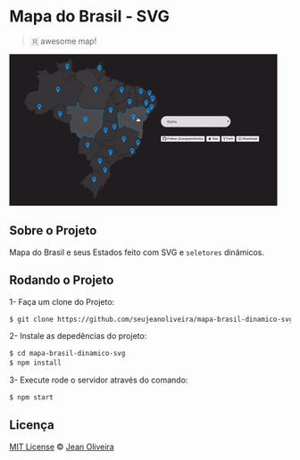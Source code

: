 # Mapa do Brasil - SVG
> 🇷 awesome map!

![Map show off](/assets/img/map.gif)

## Sobre o Projeto
Mapa do Brasil e seus Estados feito com SVG e `seletores` dinâmicos.

## Rodando o Projeto

1- Faça um clone do Projeto:
```sh
$ git clone https://github.com/seujeanoliveira/mapa-brasil-dinamico-svg.git
```

2- Instale as depedências do projeto:
```sh
$ cd mapa-brasil-dinamico-svg
$ npm install
```

3- Execute rode o servidor através do comando:
```sh
$ npm start
```

## Licença

[MIT License](LICENCE.md) © [Jean Oliveira](https://github.com/seujeanoliveira)
